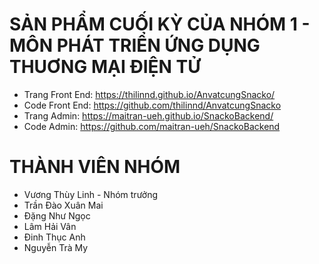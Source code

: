 
# SẢN PHẨM CUỐI KỲ CỦA NHÓM 1 - MÔN PHÁT TRIỂN ỨNG DỤNG THUƠNG MẠI ĐIỆN TỬ 
- Trang Front End: https://thilinnd.github.io/AnvatcungSnacko/
- Code Front End: https://github.com/thilinnd/AnvatcungSnacko
- Trang Admin: https://maitran-ueh.github.io/SnackoBackend/
- Code Admin: https://github.com/maitran-ueh/SnackoBackend

# THÀNH VIÊN NHÓM 
- Vương Thùy Linh - Nhóm trưởng 
- Trần Đào Xuân Mai
- Đặng Như Ngọc
- Lâm Hải Vân
- Đinh Thục Anh
- Nguyễn Trà My 